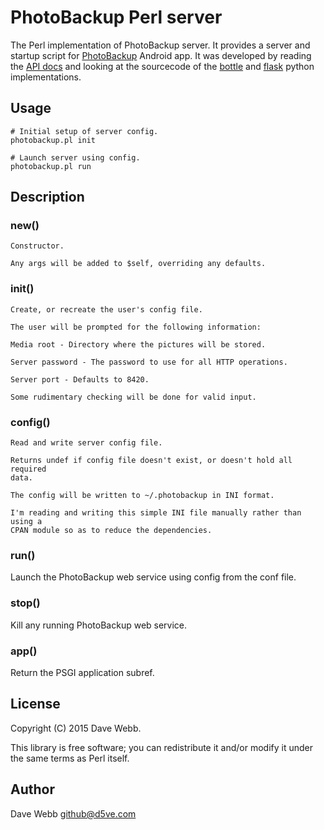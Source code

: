 # PhotoBackup Perl server

The Perl implementation of PhotoBackup server. It provides a server and startup script
for [PhotoBackup](https://photobackup.github.io/) Android app. It was developed by
reading the [API docs](https://github.com/PhotoBackup/api/blob/master/api.raml)
and looking at the sourcecode of the
[bottle](https://github.com/PhotoBackup/server-bottle) and
[flask](https://github.com/PhotoBackup/server-flask) python implementations.


## Usage

    # Initial setup of server config.
    photobackup.pl init

    # Launch server using config.
    photobackup.pl run

## Description

### new()

    Constructor.

    Any args will be added to $self, overriding any defaults.

### init()

    Create, or recreate the user's config file.

    The user will be prompted for the following information:

    Media root - Directory where the pictures will be stored.

    Server password - The password to use for all HTTP operations.

    Server port - Defaults to 8420.

    Some rudimentary checking will be done for valid input.

### config()

    Read and write server config file.

    Returns undef if config file doesn't exist, or doesn't hold all required
    data.

    The config will be written to ~/.photobackup in INI format.

    I'm reading and writing this simple INI file manually rather than using a
    CPAN module so as to reduce the dependencies.

### run()

Launch the PhotoBackup web service using config from the conf file.

### stop()

Kill any running PhotoBackup web service.

### app()

Return the PSGI application subref.

## License

Copyright (C) 2015 Dave Webb.

This library is free software; you can redistribute it and/or modify
it under the same terms as Perl itself.

## Author

Dave Webb <github@d5ve.com>
